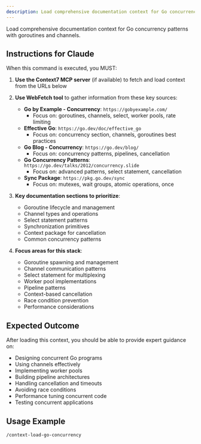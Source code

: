 ```yaml
---
description: Load comprehensive documentation context for Go concurrency patterns with goroutines and channels
---
```


Load comprehensive documentation context for Go concurrency patterns with goroutines and channels.

## Instructions for Claude

When this command is executed, you MUST:

1. **Use the Context7 MCP server** (if available) to fetch and load context from the URLs below
2. **Use WebFetch tool** to gather information from these key sources:
   - **Go by Example - Concurrency**: `https://gobyexample.com/`
     - Focus on: goroutines, channels, select, worker pools, rate limiting
   - **Effective Go**: `https://go.dev/doc/effective_go`
     - Focus on: concurrency section, channels, goroutines best practices
   - **Go Blog - Concurrency**: `https://go.dev/blog/`
     - Focus on: concurrency patterns, pipelines, cancellation
   - **Go Concurrency Patterns**: `https://go.dev/talks/2012/concurrency.slide`
     - Focus on: advanced patterns, select statement, cancellation
   - **Sync Package**: `https://pkg.go.dev/sync`
     - Focus on: mutexes, wait groups, atomic operations, once

3. **Key documentation sections to prioritize**:
   - Goroutine lifecycle and management
   - Channel types and operations
   - Select statement patterns
   - Synchronization primitives
   - Context package for cancellation
   - Common concurrency patterns

4. **Focus areas for this stack**:
   - Goroutine spawning and management
   - Channel communication patterns
   - Select statement for multiplexing
   - Worker pool implementations
   - Pipeline patterns
   - Context-based cancellation
   - Race condition prevention
   - Performance considerations

## Expected Outcome

After loading this context, you should be able to provide expert guidance on:

- Designing concurrent Go programs
- Using channels effectively
- Implementing worker pools
- Building pipeline architectures
- Handling cancellation and timeouts
- Avoiding race conditions
- Performance tuning concurrent code
- Testing concurrent applications

## Usage Example

```
/context-load-go-concurrency
```
